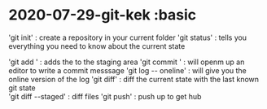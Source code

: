 # 2020-07-29-git-kek :basic
'git init' : create a repository in your current folder
'git status' : tells you everything you need to know about the current state

'git add <path>' :  adds the <path> to the staging area
'git commit ' : will openm up an editor to write a commit messsage
'git log -- oneline' : will give you the online version of the log
'git diff' : diff the current state with the last known git state	
	'git diff --staged' : diff files 
'git push' : push up to get hub